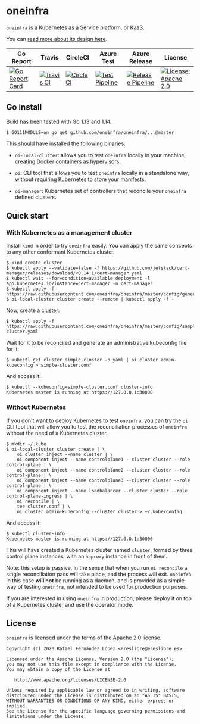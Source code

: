 # oneinfra

`oneinfra` is a Kubernetes as a Service platform, or KaaS.

You can [read more about its design here](docs/DESIGN.md).

| Go Report                                                                                                                                      | Travis                                                                                                             | CircleCI                                                                                                             | Azure Test                                                                                                                                                                                    | Azure Release                                                                                                                                                                                       | License                                                                                                                              |
|------------------------------------------------------------------------------------------------------------------------------------------------|--------------------------------------------------------------------------------------------------------------------|----------------------------------------------------------------------------------------------------------------------|-----------------------------------------------------------------------------------------------------------------------------------------------------------------------------------------------|-----------------------------------------------------------------------------------------------------------------------------------------------------------------------------------------------------|--------------------------------------------------------------------------------------------------------------------------------------|
| [![Go Report Card](https://goreportcard.com/badge/github.com/oneinfra/oneinfra)](https://goreportcard.com/report/github.com/oneinfra/oneinfra) | [![Travis CI](https://travis-ci.org/oneinfra/oneinfra.svg?branch=master)](https://travis-ci.org/oneinfra/oneinfra) | [![CircleCI](https://circleci.com/gh/oneinfra/oneinfra.svg?style=shield)](https://circleci.com/gh/oneinfra/oneinfra) | [![Test Pipeline](https://dev.azure.com/oneinfra/oneinfra/_apis/build/status/test?branchName=master)](https://dev.azure.com/oneinfra/oneinfra/_build/latest?definitionId=3&branchName=master) | [![Release Pipeline](https://dev.azure.com/oneinfra/oneinfra/_apis/build/status/release?branchName=master)](https://dev.azure.com/oneinfra/oneinfra/_build/latest?definitionId=4&branchName=master) | [![License: Apache 2.0](https://img.shields.io/badge/License-Apache2.0-brightgreen.svg)](https://opensource.org/licenses/Apache-2.0)|


## Go install

Build has been tested with Go 1.13 and 1.14.

```
$ GO111MODULE=on go get github.com/oneinfra/oneinfra/...@master
```

This should have installed the following binaries:

* `oi-local-cluster`: allows you to test `oneinfra` locally in your
  machine, creating Docker containers as hypervisors.

* `oi`: CLI tool that allows you to test `oneinfra` locally in a
  standalone way, without requiring Kubernetes to store your
  manifests.

* `oi-manager`: Kubernetes set of controllers that reconcile your
  `oneinfra` defined clusters.


## Quick start

### With Kubernetes as a management cluster

Install `kind` in order to try `oneinfra` easily. You can apply the
same concepts to any other conformant Kubernetes cluster.

```
$ kind create cluster
$ kubectl apply --validate=false -f https://github.com/jetstack/cert-manager/releases/download/v0.14.1/cert-manager.yaml
$ kubectl wait --for=condition=available deployment -l app.kubernetes.io/instance=cert-manager -n cert-manager
$ kubectl apply -f https://raw.githubusercontent.com/oneinfra/oneinfra/master/config/generated/all.yaml
$ oi-local-cluster cluster create --remote | kubectl apply -f -
```

Now, create a cluster:

```
$ kubectl apply -f https://raw.githubusercontent.com/oneinfra/oneinfra/master/config/samples/simple-cluster.yaml
```

Wait for it to be reconciled and generate an administrative kubeconfig file for it:

```
$ kubectl get cluster simple-cluster -o yaml | oi cluster admin-kubeconfig > simple-cluster.conf
```

And access it:

```
$ kubectl --kubeconfig=simple-cluster.conf cluster-info
Kubernetes master is running at https://127.0.0.1:30000
```

### Without Kubernetes

If you don't want to deploy Kubernetes to test `oneinfra`, you can try
the `oi` CLI tool that will allow you to test the reconciliation
processes of `oneinfra` without the need of a Kubernetes cluster.

```
$ mkdir ~/.kube
$ oi-local-cluster cluster create | \
    oi cluster inject --name cluster | \
    oi component inject --name controlplane1 --cluster cluster --role control-plane | \
    oi component inject --name controlplane2 --cluster cluster --role control-plane | \
    oi component inject --name controlplane3 --cluster cluster --role control-plane | \
    oi component inject --name loadbalancer --cluster cluster --role control-plane-ingress | \
    oi reconcile | \
    tee cluster.conf | \
    oi cluster admin-kubeconfig --cluster cluster > ~/.kube/config
```

And access it:

```
$ kubectl cluster-info
Kubernetes master is running at https://127.0.0.1:30000
```

This will have created a Kubernetes cluster named `cluster`, formed by
three control plane instances, with an `haproxy` instance in front of
them.

Note: this setup is passive, in the sense that when you run `oi
reconcile` a single reconciliation pass will take place, and the
process will exit. `oneinfra` in this case **will not** be running as
a daemon, and is provided as a simple way of testing `oneinfra`, not
intended to be used for production purposes.

If you are interested in using `oneinfra` in production, please deploy
it on top of a Kubernetes cluster and use the operator mode.


## License

`oneinfra` is licensed under the terms of the Apache 2.0 license.

```
Copyright (C) 2020 Rafael Fernández López <ereslibre@ereslibre.es>

Licensed under the Apache License, Version 2.0 (the "License");
you may not use this file except in compliance with the License.
You may obtain a copy of the License at

   http://www.apache.org/licenses/LICENSE-2.0

Unless required by applicable law or agreed to in writing, software
distributed under the License is distributed on an "AS IS" BASIS,
WITHOUT WARRANTIES OR CONDITIONS OF ANY KIND, either express or implied.
See the License for the specific language governing permissions and
limitations under the License.
```
